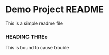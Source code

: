 # Demo Project README

This is a simple readme file

### HEADING THREe

This is bound to cause trouble
